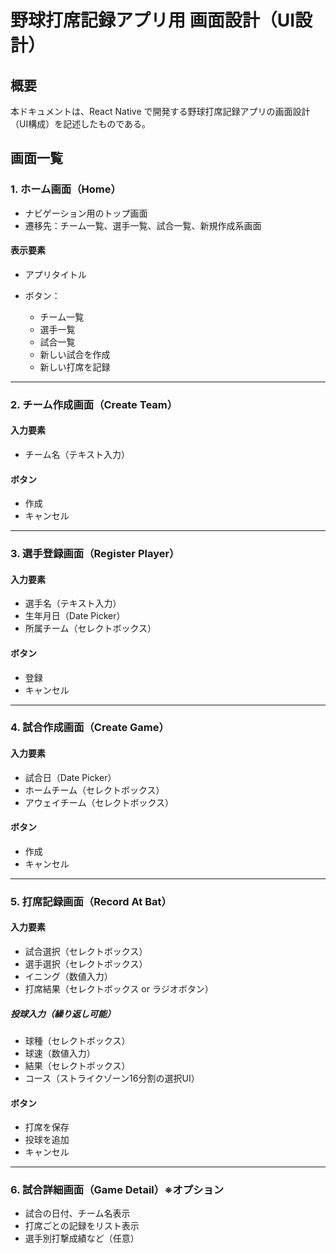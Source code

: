 # 野球打席記録アプリ用 画面設計（UI設計）

## 概要

本ドキュメントは、React Native で開発する野球打席記録アプリの画面設計（UI構成）を記述したものである。

## 画面一覧

### 1. ホーム画面（Home）

* ナビゲーション用のトップ画面
* 遷移先：チーム一覧、選手一覧、試合一覧、新規作成系画面

#### 表示要素

* アプリタイトル
* ボタン：

  * チーム一覧
  * 選手一覧
  * 試合一覧
  * 新しい試合を作成
  * 新しい打席を記録

---

### 2. チーム作成画面（Create Team）

#### 入力要素

* チーム名（テキスト入力）

#### ボタン

* 作成
* キャンセル

---

### 3. 選手登録画面（Register Player）

#### 入力要素

* 選手名（テキスト入力）
* 生年月日（Date Picker）
* 所属チーム（セレクトボックス）

#### ボタン

* 登録
* キャンセル

---

### 4. 試合作成画面（Create Game）

#### 入力要素

* 試合日（Date Picker）
* ホームチーム（セレクトボックス）
* アウェイチーム（セレクトボックス）

#### ボタン

* 作成
* キャンセル

---

### 5. 打席記録画面（Record At Bat）

#### 入力要素

* 試合選択（セレクトボックス）
* 選手選択（セレクトボックス）
* イニング（数値入力）
* 打席結果（セレクトボックス or ラジオボタン）

##### 投球入力（繰り返し可能）

* 球種（セレクトボックス）
* 球速（数値入力）
* 結果（セレクトボックス）
* コース（ストライクゾーン16分割の選択UI）

#### ボタン

* 打席を保存
* 投球を追加
* キャンセル

---

### 6. 試合詳細画面（Game Detail）※オプション

* 試合の日付、チーム名表示
* 打席ごとの記録をリスト表示
* 選手別打撃成績など（任意）
